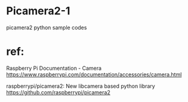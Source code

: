 # Picamera2-1
picamera2 python sample codes

# ref:

Raspberry Pi Documentation - Camera https://www.raspberrypi.com/documentation/accessories/camera.html

raspberrypi/picamera2: New libcamera based python library https://github.com/raspberrypi/picamera2
